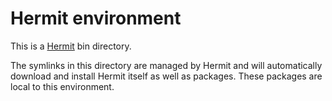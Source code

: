 # Hermit environment

This is a [Hermit](https://github.com/cashapp/hermit) bin directory.

The symlinks in this directory are managed by Hermit and will automatically download and install
Hermit itself as well as packages. These packages are local to this environment.
